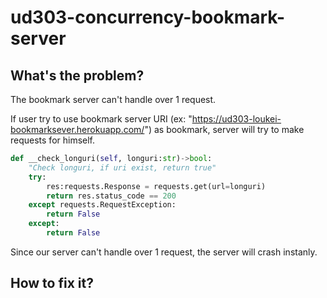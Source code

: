 # ud303-concurrency-bookmark-server

## What's the problem?

The bookmark server can't handle over 1 request. 

If user try to use bookmark server URI (ex: "https://ud303-loukei-bookmarksever.herokuapp.com/") as bookmark, server will try to make requests for himself.

``` python
def __check_longuri(self, longuri:str)->bool:
    "Check longuri, if uri exist, return true"
    try:
        res:requests.Response = requests.get(url=longuri)
        return res.status_code == 200
    except requests.RequestException:
        return False
    except:
        return False
```

Since our server can't handle over 1 request, the server will crash instanly.

## How to fix it?
